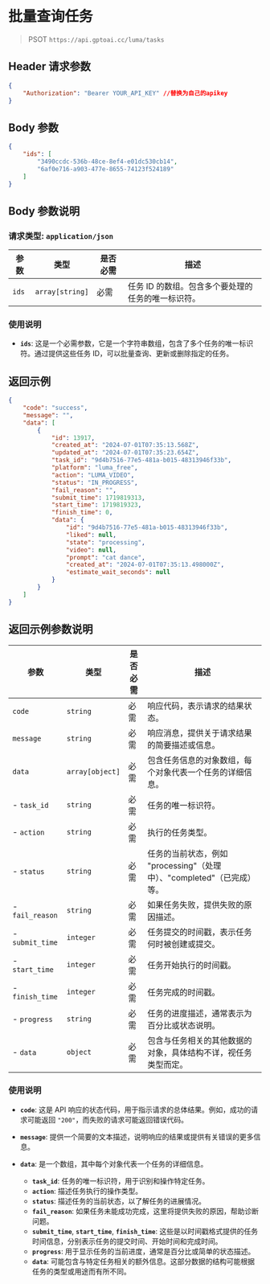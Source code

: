 # 批量查询任务

>PSOT `https://api.gptoai.cc/luma/tasks`

## Header 请求参数
```json
{
    "Authorization": "Bearer YOUR_API_KEY" //替换为自己的apikey
}
```
## Body 参数
```json
{
    "ids": [
        "3490ccdc-536b-48ce-8ef4-e01dc530cb14",
        "6af0e716-a903-477e-8655-74123f524189"
    ]
}
```

## Body 参数说明

### 请求类型: `application/json`

| 参数  | 类型           | 是否必需 | 描述                 |
|-------|----------------|----------|----------------------|
| `ids` | `array[string]`| 必需     | 任务 ID 的数组。包含多个要处理的任务的唯一标识符。 |

### 使用说明

- **`ids`**: 这是一个必需参数，它是一个字符串数组，包含了多个任务的唯一标识符。通过提供这些任务 ID，可以批量查询、更新或删除指定的任务。
  

## 返回示例
```json
{
    "code": "success",
    "message": "",
    "data": [
        {
            "id": 13917,
            "created_at": "2024-07-01T07:35:13.568Z",
            "updated_at": "2024-07-01T07:35:23.654Z",
            "task_id": "9d4b7516-77e5-481a-b015-48313946f33b",
            "platform": "luma_free",
            "action": "LUMA_VIDEO",
            "status": "IN_PROGRESS",
            "fail_reason": "",
            "submit_time": 1719819313,
            "start_time": 1719819323,
            "finish_time": 0,
            "data": {
                "id": "9d4b7516-77e5-481a-b015-48313946f33b",
                "liked": null,
                "state": "processing",
                "video": null,
                "prompt": "cat dance",
                "created_at": "2024-07-01T07:35:13.498000Z",
                "estimate_wait_seconds": null
            }
        }
    ]
}
```


## 返回示例参数说明

| 参数           | 类型              | 是否必需 | 描述                                                                                      |
|----------------|-------------------|----------|-------------------------------------------------------------------------------------------|
| `code`         | `string`          | 必需     | 响应代码，表示请求的结果状态。                                                            |
| `message`      | `string`          | 必需     | 响应消息，提供关于请求结果的简要描述或信息。                                              |
| `data`         | `array[object]`   | 必需     | 包含任务信息的对象数组，每个对象代表一个任务的详细信息。                                   |
| - `task_id`    | `string`          | 必需     | 任务的唯一标识符。                                                                        |
| - `action`     | `string`          | 必需     | 执行的任务类型。                                                                          |
| - `status`     | `string`          | 必需     | 任务的当前状态，例如 "processing"（处理中）、"completed"（已完成）等。                      |
| - `fail_reason`| `string`          | 必需     | 如果任务失败，提供失败的原因描述。                                                        |
| - `submit_time`| `integer`         | 必需     | 任务提交的时间戳，表示任务何时被创建或提交。                                              |
| - `start_time` | `integer`         | 必需     | 任务开始执行的时间戳。                                                                    |
| - `finish_time`| `integer`         | 必需     | 任务完成的时间戳。                                                                        |
| - `progress`   | `string`          | 必需     | 任务的进度描述，通常表示为百分比或状态说明。                                              |
| - `data`       | `object`          | 必需     | 包含与任务相关的其他数据的对象，具体结构不详，视任务类型而定。                              |

### 使用说明

- **`code`**: 这是 API 响应的状态代码，用于指示请求的总体结果。例如，成功的请求可能返回 `"200"`，而失败的请求可能返回错误代码。
  
- **`message`**: 提供一个简要的文本描述，说明响应的结果或提供有关错误的更多信息。

- **`data`**: 是一个数组，其中每个对象代表一个任务的详细信息。

  - **`task_id`**: 任务的唯一标识符，用于识别和操作特定任务。
  - **`action`**: 描述任务执行的操作类型。
  - **`status`**: 描述任务的当前状态，以了解任务的进展情况。
  - **`fail_reason`**: 如果任务未能成功完成，这里将提供失败的原因，帮助诊断问题。
  - **`submit_time`**, **`start_time`**, **`finish_time`**: 这些是以时间戳格式提供的任务时间信息，分别表示任务的提交时间、开始时间和完成时间。
  - **`progress`**: 用于显示任务的当前进度，通常是百分比或简单的状态描述。
  - **`data`**: 可能包含与特定任务相关的额外信息。这部分数据的结构可能根据任务的类型或用途而有所不同。

